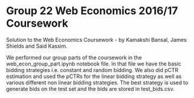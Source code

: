 # Group 22 Web Economics 2016/17 Coursework
Solution to the Web Economics Coursework - by Kamakshi Bansal, James Shields and Said Kassim.

We performed our group parts of the coursework in the web_econ_group_part.ipynb notebook file.
In that file we have the basic bidding strategies i.e. constant and random bidding. We also did pCTR estimation and used the pCTRs for the linear bidding strategy as well as various different non linear bidding strategies. The best strategy is used to generate bids on the test set and the bids are stored in test_bids.csv.
